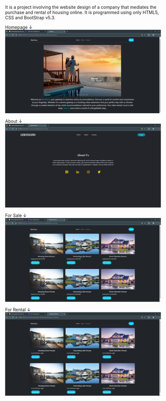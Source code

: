 It is a project involving the website design of a company that mediates the purchase and rental of housing online. It is programmed using only HTML5, CSS and BootStrap v5.3.

Homepage ↓
![Alt text](assets/bshomepage.png)

About ↓
![Alt text](assets/about.png)

For Sale ↓
![Alt text](assets/bsforsale.png)

For Rental ↓ 
![Alt text](assets/bsforrental.png)